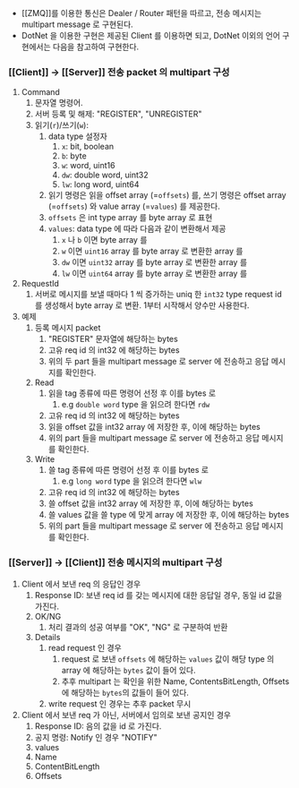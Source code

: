 - [[ZMQ]]를 이용한 통신은 Dealer / Router 패턴을 따르고, 전송 메시지는 multipart message 로 구현된다.
- DotNet 을 이용한 구현은 제공된 Client 를 이용하면 되고, DotNet 이외의 언어 구현에서는 다음을 참고하여 구현한다.

### [[Client]] -> [[Server]] 전송 packet 의 multipart 구성
1. Command
	1. 문자열 명령어. 
	2. 서버 등록 및 해제: "REGISTER", "UNREGISTER" 
	3. 읽기(`r`)/쓰기(`w`): 
		1. data type 설정자
			1. `x`: bit, boolean
			2. `b`: byte
			3. `w`: word, uint16
			4. `dw`: double word, uint32
			5. `lw`: long word, uint64
		2. 읽기 명령은 읽을 offset array (=`offsets`) 를, 쓰기 명령은 offset array (=`offsets`) 와 value array (=`values`) 를 제공한다.
		3. `offsets` 은 int type array 를 byte array 로 표현
		4. `values`:  data type 에 따라 다음과 같이 변환해서 제공
			1. `x` 나 `b` 이면 byte array 를
			2. `w` 이면 `uint16` array 를 byte array 로 변환한 array 를
			3. `dw` 이면 `uint32` array 를 byte array 로 변환한 array 를
			3. `lw` 이면 `uint64` array 를 byte array 로 변환한 array 를			
2. RequestId
	1. 서버로 메시지를 보낼 때마다 1 씩 증가하는 uniq 한 `int32` type request id 를 생성해서 byte array 로 변환.   1부터 시작해서 양수만 사용한다.
3. 예제
	1. 등록 메시지 packet
		1. "REGISTER" 문자열에 해당하는 bytes
		2. 고유 req id 의 int32 에 해당하는 bytes
		3. 위의 두 part 들을 multipart message 로 server 에 전송하고 응답 메시지를 확인한다.
	2. Read
		1. 읽을 tag 종류에 따른 명령어 선정 후 이를 bytes 로 
			1. e.g `double word` type 을 읽으려 한다면 `rdw`
		2. 고유 req id 의 int32 에 해당하는 bytes
		3. 읽을 offset 값을 int32 array 에 저장한 후, 이에 해당하는 bytes
		4. 위의 part 들을 multipart message 로 server 에 전송하고 응답 메시지를 확인한다.
	3. Write
		1. 쓸 tag 종류에 따른 명령어 선정 후 이를 bytes 로 
			1. e.g `long word` type 을 읽으려 한다면 `wlw`
		2. 고유 req id 의 int32 에 해당하는 bytes
		3. 쓸 offset 값을 int32 array 에 저장한 후, 이에 해당하는 bytes
		4. 쓸 values 값을 쓸 type 에 맞게 array 에 저장한 후, 이에 해당하는 bytes
		5. 위의 part 들을 multipart message 로 server 에 전송하고 응답 메시지를 확인한다.
### [[Server]] -> [[Client]] 전송 메시지의 multipart 구성
1. Client 에서 보낸 req 의 응답인 경우
	1. Response ID: 보낸 req id 를 갖는 메시지에 대한 응답일 경우, 동일 id 값을 가진다.
	2. OK/NG
		1. 처리 결과의 성공 여부를 "OK", "NG" 로 구분하여 반환
	3. Details
		1. read request 인 경우
			1. request 로 보낸 `offsets` 에 해당하는 `values` 값이 해당 type 의 array 에 해당하는 `bytes` 값이 들어 있다.
			2. 추후 multipart 는 확인을 위한 Name, ContentsBitLength, Offsets 에 해당하는 `bytes`의 값들이 들어 있다.
		2. write request 인 경우는 추후 packet 무시
2. Client 에서 보낸 req 가 아닌, 서버에서 임의로 보낸 공지인 경우
	1. Response ID: 음의 값을 id 로 가진다.
	2. 공지 명령: Notify 인 경우 "NOTIFY" 
	3. values
	4. Name
	5. ContentBitLength
	6. Offsets
